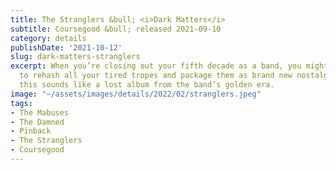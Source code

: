 ```yaml
---
title: The Stranglers &bull; <i>Dark Matters</i>
subtitle: Coursegood &bull; released 2021-09-10
category: details
publishDate: '2021-10-12'
slug: dark-matters-stranglers
excerpt: When you’re closing out your fifth decade as a band, you might be expected
  to rehash all your tired tropes and package them as brand new nostalgia. Instead,
  this sounds like a lost album from the band’s golden era.
image: "~/assets/images/details/2022/02/stranglers.jpeg"
tags:
- The Mabuses
- The Damned
- Pinback
- The Stranglers
- Coursegood
---
```


